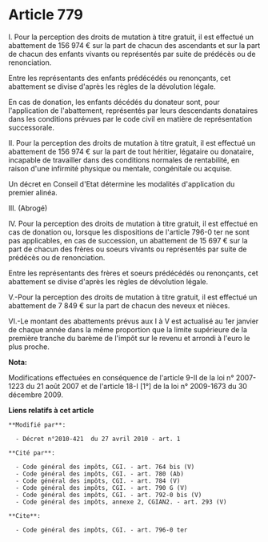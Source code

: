 # Article 779

I. Pour la perception des droits de mutation à titre gratuit, il est effectué un abattement de 156 974 € sur la part de
chacun des ascendants et sur la part de chacun des enfants vivants ou représentés par suite de prédécès ou de renonciation. 

Entre les représentants des enfants prédécédés ou renonçants, cet abattement se divise d'après les règles de la dévolution
légale. 

En cas de donation, les enfants décédés du donateur sont, pour l'application de l'abattement, représentés par leurs
descendants donataires dans les conditions prévues par le code civil en matière de représentation successorale. 

II. Pour la perception des droits de mutation à titre gratuit, il est effectué un abattement de 156 974 € sur la part de tout
héritier, légataire ou donataire, incapable de travailler dans des conditions normales de rentabilité, en raison d'une
infirmité physique ou mentale, congénitale ou acquise. 

Un décret en Conseil d'Etat détermine les modalités d'application du premier alinéa. 

III. (Abrogé) 

IV. Pour la perception des droits de mutation à titre gratuit, il est effectué en cas de donation ou, lorsque les
dispositions de l'article 796-0 ter ne sont pas applicables, en cas de succession, un abattement de 15 697 € sur la part de
chacun des frères ou soeurs vivants ou représentés par suite de prédécès ou de renonciation. 

Entre les représentants des frères et soeurs prédécédés ou renonçants, cet abattement se divise d'après les règles de
dévolution légale. 

V.-Pour la perception des droits de mutation à titre gratuit, il est effectué un abattement de 7 849 € sur la part de chacun
des neveux et nièces. 

VI.-Le montant des abattements prévus aux I à V est actualisé au 1er janvier de chaque année dans la même proportion que la
limite supérieure de la première tranche du barème de l'impôt sur le revenu et arrondi à l'euro le plus proche.

**Nota:**

Modifications effectuées en conséquence de l'article 9-II de la loi n° 2007-1223 du 21 août 2007 et de l'article 18-I [1°] de
la loi n° 2009-1673 du 30 décembre 2009.

**Liens relatifs à cet article**

	**Modifié par**:

	  - Décret n°2010-421  du 27 avril 2010 - art. 1

	**Cité par**:

	  - Code général des impôts, CGI. - art. 764 bis (V)
	  - Code général des impôts, CGI. - art. 780 (Ab)
	  - Code général des impôts, CGI. - art. 784 (V)
	  - Code général des impôts, CGI. - art. 790 G (V)
	  - Code général des impôts, CGI. - art. 792-0 bis (V)
	  - Code général des impôts, annexe 2, CGIAN2. - art. 293 (V)

	**Cite**:

	  - Code général des impôts, CGI. - art. 796-0 ter
